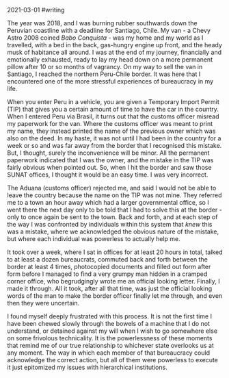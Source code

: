 2021-03-01 #writing

The year was 2018, and I was burning rubber southwards down the Peruvian coastline with a deadline for Santiago, Chile. My van - a Chevy Astro 2008 coined *Babo Conquista* - was my home and my world as I travelled, with a bed in the back, gas-hungry engine up front, and the heady musk of habitance all around. I was at the end of my journey, financially and emotionally exhausted, ready to lay my head down on a more permanent pillow after 10 or so months of vagrancy. On my way to sell the van in Santiago, I reached the northern Peru-Chile border. It was here that I encountered one of the more stressful experiences of bureaucracy in my life.

When you enter Peru in a vehicle, you are given a Temporary Import Permit (TIP) that gives you a certain amount of time to have the car in the country. When I entered Peru via Brasil, it turns out that the customs officer misread my paperwork for the van. Where the customs officer was meant to print my name, they instead printed the name of the previous owner which was also on the deed. In my haste, it was not until I had been in the country for a week or so and was far away from the border that I recognised this mistake. But, I thought, surely the inconvenience will be minor. All the permanent paperwork indicated that I was the owner, and the mistake in the TIP was fairly obvious when pointed out. So, when I hit the border and saw those SUNAT offices, I thought it would be an easy time. I was very incorrect.

The Aduana (customs officer) rejected me, and said I would not be able to leave the country because the name on the TIP was not mine. They referred me to a town an hour away which had a larger governmental office, so I went there the next day only to be told that I had to solve this at the border - only to once again be sent to the town. Back and forth, and at each step of the way I was confronted by individuals within this system that *knew* this was a mistake, where we acknowledged the obvious nature of the mistake, but where each individual was powerless to actually help me.

It took over a week, where I sat in offices for at least 20 hours in total, talked to at least a dozen bureaucrats, commuted back and forth between the border at least 4 times, photocopied documents and filled out form after form before I managed to find a very grumpy man hidden in a cramped corner office, who  begrudgingly wrote me an official looking letter. Finally, I made it through. All it took, after all that time, was just the official looking words of the man to make the border officer finally let me through, and even then they were uncertain.

I found myself deeply frustrated with this process. It is not the first time I have been chewed slowly through the bowels of a machine that I do not understand, or detained against my will when I wish to go somewhere else on some frivolous technicality. It is the powerlessness of these moments that remind me of our true relationship to whichever state overlooks us at any moment. The way in which each member of that bureaucracy could acknowledge the correct action, but all of them were powerless to execute it just epitomized my issues with hierarchical institutions.